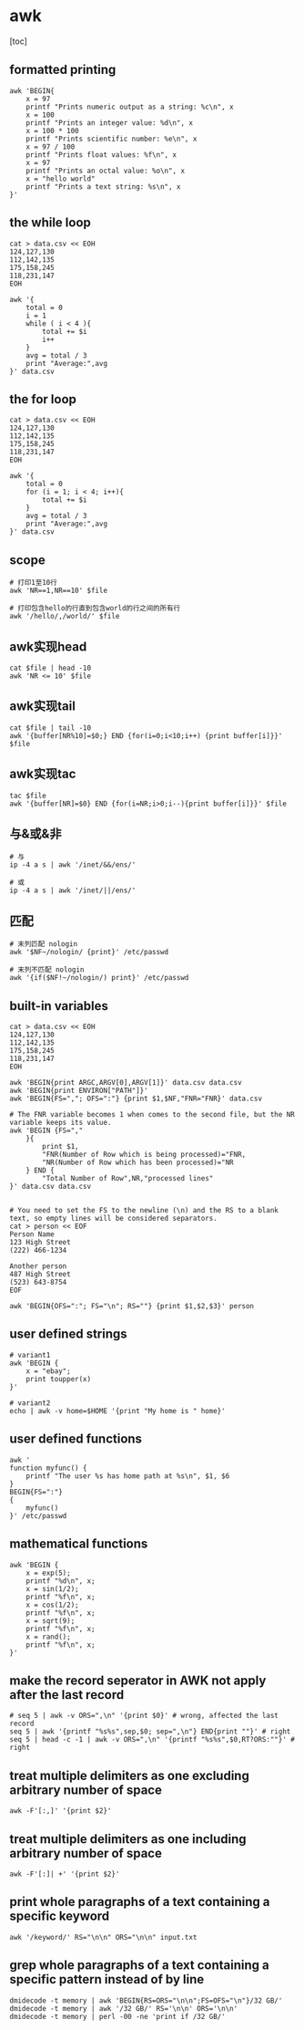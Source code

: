 # awk

[toc]



## formatted printing

```
awk 'BEGIN{
	x = 97
	printf "Prints numeric output as a string: %c\n", x
 	x = 100
 	printf "Prints an integer value: %d\n", x
	x = 100 * 100
 	printf "Prints scientific number: %e\n", x
 	x = 97 / 100
 	printf "Prints float values: %f\n", x
 	x = 97
 	printf "Prints an octal value: %o\n", x
 	x = "hello world"
 	printf "Prints a text string: %s\n", x 
}'
```



## the while loop

```
cat > data.csv << EOH
124,127,130
112,142,135
175,158,245
118,231,147
EOH

awk '{
    total = 0
    i = 1
    while ( i < 4 ){
    	total += $i
    	i++
    }
 	avg = total / 3
	print "Average:",avg 
}' data.csv
```



## the for loop

```
cat > data.csv << EOH
124,127,130
112,142,135
175,158,245
118,231,147
EOH

awk '{
    total = 0
    for (i = 1; i < 4; i++){
    	total += $i
    }
 	avg = total / 3
	print "Average:",avg 
}' data.csv
```



## scope

```
# 打印1至10行
awk 'NR==1,NR==10' $file

# 打印包含hello的行直到包含world的行之间的所有行
awk '/hello/,/world/' $file
```



## awk实现head

```
cat $file | head -10
awk 'NR <= 10' $file
```



## awk实现tail

```
cat $file | tail -10
awk '{buffer[NR%10]=$0;} END {for(i=0;i<10;i++) {print buffer[i]}}' $file
```



## awk实现tac

```
tac $file
awk '{buffer[NR]=$0} END {for(i=NR;i>0;i--){print buffer[i]}}' $file
```



## 与&或&非

```
# 与
ip -4 a s | awk '/inet/&&/ens/'

# 或
ip -4 a s | awk '/inet/||/ens/'
```



## 匹配

```
# 末列匹配 nologin
awk '$NF~/nologin/ {print}' /etc/passwd

# 末列不匹配 nologin
awk '{if($NF!~/nologin/) print}' /etc/passwd
```



## built-in variables

```
cat > data.csv << EOH
124,127,130
112,142,135
175,158,245
118,231,147
EOH

awk 'BEGIN{print ARGC,ARGV[0],ARGV[1]}' data.csv data.csv 
awk 'BEGIN{print ENVIRON["PATH"]}'
awk 'BEGIN{FS=","; OFS=":"} {print $1,$NF,"FNR="FNR}' data.csv

# The FNR variable becomes 1 when comes to the second file, but the NR variable keeps its value.
awk 'BEGIN {FS="," 
    }{ 
        print $1,
        "FNR(Number of Row which is being processed)="FNR,
        "NR(Number of Row which has been processed)="NR 
    } END { 
        "Total Number of Row",NR,"processed lines" 
}' data.csv data.csv 


# You need to set the FS to the newline (\n) and the RS to a blank text, so empty lines will be considered separators.
cat > person << EOF
Person Name
123 High Street
(222) 466-1234

Another person
487 High Street
(523) 643-8754
EOF

awk 'BEGIN{OFS=":"; FS="\n"; RS=""} {print $1,$2,$3}' person
```



## user defined strings

```
# variant1
awk 'BEGIN {
	x = "ebay";
	print toupper(x)
}'

# variant2
echo | awk -v home=$HOME '{print "My home is " home}'
```



## user defined functions

```
awk '
function myfunc() {
	printf "The user %s has home path at %s\n", $1, $6
}
BEGIN{FS=":"}
{
	myfunc()
}' /etc/passwd
```



## mathematical functions

```
awk 'BEGIN {
	x = exp(5);
	printf "%d\n", x;
	x = sin(1/2);
	printf "%f\n", x;
	x = cos(1/2);
	printf "%f\n", x;
	x = sqrt(9);
	printf "%f\n", x;
	x = rand();
	printf "%f\n", x;
}'
```



## make the record seperator in AWK not apply after the last record

```
# seq 5 | awk -v ORS=",\n" '{print $0}' # wrong, affected the last record
seq 5 | awk '{printf "%s%s",sep,$0; sep=",\n"} END{print ""}' # right
seq 5 | head -c -1 | awk -v ORS=",\n" '{printf "%s%s",$0,RT?ORS:""}' # right
```



## treat multiple delimiters as one excluding arbitrary number of space

```
awk -F'[:,]' '{print $2}'
```



## treat multiple delimiters as one including arbitrary number of space

```
awk -F'[:]| +' '{print $2}'
```



## print whole paragraphs of a text containing a specific keyword

```
awk '/keyword/' RS="\n\n" ORS="\n\n" input.txt
```



## grep whole paragraphs of a text containing a specific pattern instead of by line

```
dmidecode -t memory | awk 'BEGIN{RS=ORS="\n\n";FS=OFS="\n"}/32 GB/'
dmidecode -t memory | awk '/32 GB/' RS='\n\n' ORS='\n\n'
dmidecode -t memory | perl -00 -ne 'print if /32 GB/'
```

